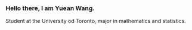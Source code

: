 ### Hello there, I am Yuean Wang.

Student at the University od Toronto, major in mathematics and statistics.
